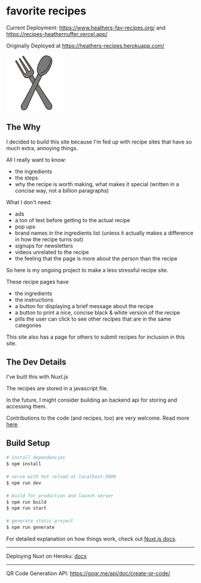 # favorite recipes

Current Deployment: https://www.heathers-fav-recipes.org/ and https://recipes-heathernuffer.vercel.app/

Originally Deployed at https://heathers-recipes.herokuapp.com/


<img
  src="https://raw.githubusercontent.com/ethyl2/recipes/main/static/images/fork-and-spoon.png"
  alt="logo"
  style="width: 150px;"
/>

## The Why

I decided to build this site because I'm fed up with recipe sites that have so much extra, annoying things.

All I really want to know:

- the ingredients
- the steps
- why the recipe is worth making, what makes it special (written in a concise way, not a billion paragraphs)

What I don't need:

- ads
- a ton of text before getting to the actual recipe
- pop ups
- brand names in the ingredients list (unless it actually makes a difference in how the recipe turns out)
- signups for newsletters
- videos unrelated to the recipe
- the feeling that the page is more about the person than the recipe

So here is my ongoing project to make a less stressful recipe site.

These recipe pages have

- the ingredients
- the instructions
- a button for displaying a brief message about the recipe
- a button to print a nice, concise black & white version of the recipe
- pills the user can click to see other recipes that are in the same categories

This site also has a page for others to submit recipes for inclusion in this site.

## The Dev Details

I've built this with Nuxt.js

The recipes are stored in a javascript file.

In the future, I might consider building an backend api for storing and accessing them.

Contributions to the code (and recipes, too) are very welcome. Read more [here](./CONTRIBUTING.md).

## Build Setup

```bash
# install dependencies
$ npm install

# serve with hot reload at localhost:3000
$ npm run dev

# build for production and launch server
$ npm run build
$ npm run start

# generate static project
$ npm run generate
```

For detailed explanation on how things work, check out [Nuxt.js docs](https://nuxtjs.org).

---

Deploying Nuxt on Heroku: [docs](https://nuxtjs.org/docs/2.x/deployment/heroku-deployment)

---

QR Code Generation API: https://goqr.me/api/doc/create-qr-code/
